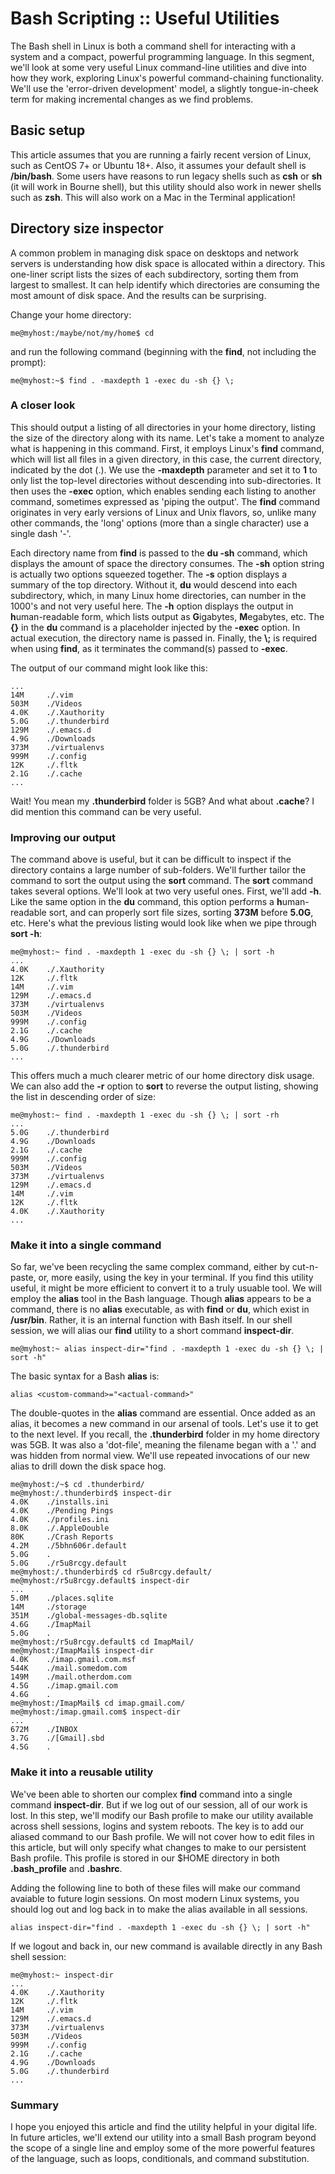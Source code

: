 # Bash Scripting :: Useful Utilities

The Bash shell in Linux is both a command shell for interacting with a system and a compact, powerful programming language. In this segment, we'll look at some very useful Linux command-line utilities and dive into how they work, exploring Linux's powerful command-chaining functionality. We'll use the 'error-driven development' model, a slightly tongue-in-cheek term for making incremental changes as we find problems.

## Basic setup
This article assumes that you are running a fairly recent version of Linux, such as CentOS 7+ or Ubuntu 18+. Also, it assumes your default shell is **/bin/bash**. Some users have reasons to run legacy shells such as **csh** or **sh** (it will work in Bourne shell), but this utility should also work in newer shells such as **zsh**. This will also work on a Mac in the Terminal application!

## Directory size inspector

A common problem in managing disk space on desktops and network servers is understanding how disk space is allocated within a directory. This one-liner script lists the sizes of each subdirectory, sorting them from largest to smallest. It can help identify which directories are consuming the most amount of disk space. And the results can be surprising.

Change your home directory:

```
me@myhost:/maybe/not/my/home$ cd
```

and run the following command (beginning with the **find**, not including the prompt):

```
me@myhost:~$ find . -maxdepth 1 -exec du -sh {} \;
```

### A closer look

This should output a listing of all directories in your home directory, listing the size of the directory along with its name. Let's take a moment to analyze what is happening in this command. First, it employs Linux's **find** command, which will list all files in a given directory, in this case, the current directory, indicated by the dot (.). We use the **-maxdepth** parameter and set it to **1** to only list the top-level directories without descending into sub-directories. It then uses the **-exec** option, which enables sending each listing to another command, sometimes expressed as 'piping the output'. The **find** command originates in very early versions of Linux and Unix flavors, so, unlike many other commands, the 'long' options (more than a single character) use a single dash '-'.

Each directory name from **find** is passed to the **du -sh** command, which displays the amount of space the directory consumes. The **-sh** option string is actually two options squeezed together. The **-s** option displays a summary of the top directory. Without it, **du** would descend into each subdirectory, which, in many Linux home directories, can number in the 1000's and not very useful here. The **-h** option displays the output in **h**uman-readable form, which lists output as **G**igabytes, **M**egabytes, etc. The **{}** in the **du** command is a placeholder injected by the **-exec** option. In actual execution, the directory name is passed in. Finally, the **\\;** is required when using **find**, as it terminates the command(s) passed to **-exec**.

The output of our command might look like this:

```
...
14M     ./.vim
503M    ./Videos
4.0K    ./.Xauthority
5.0G    ./.thunderbird
129M    ./.emacs.d
4.9G    ./Downloads
373M    ./virtualenvs
999M    ./.config
12K     ./.fltk
2.1G    ./.cache
...
```

Wait! You mean my **.thunderbird** folder is 5GB? And what about **.cache**? I did mention this command can be very useful.

### Improving our output

The command above is useful, but it can be difficult to inspect if the directory contains a large number of sub-folders. We'll further tailor the command to sort the output using the **sort** command. The **sort** command takes several options. We'll look at two very useful ones. First, we'll add **-h**. Like the same option in the **du** command, this option performs a **h**uman-readable sort, and can properly sort file sizes, sorting **373M** before **5.0G**, etc. Here's what the previous listing would look like when we pipe through **sort -h**:

```
me@myhost:~ find . -maxdepth 1 -exec du -sh {} \; | sort -h
...
4.0K    ./.Xauthority
12K     ./.fltk
14M     ./.vim
129M    ./.emacs.d
373M    ./virtualenvs
503M    ./Videos
999M    ./.config
2.1G    ./.cache
4.9G    ./Downloads
5.0G    ./.thunderbird
...
```

This offers much a much clearer metric of our home directory disk usage. We can also add the **-r** option to **sort** to reverse the output listing, showing the list in descending order of size:

```
me@myhost:~ find . -maxdepth 1 -exec du -sh {} \; | sort -rh
...
5.0G    ./.thunderbird
4.9G    ./Downloads
2.1G    ./.cache
999M    ./.config
503M    ./Videos
373M    ./virtualenvs
129M    ./.emacs.d
14M     ./.vim
12K     ./.fltk
4.0K    ./.Xauthority
...
```

### Make it into a single command

So far, we've been recycling the same complex command, either by cut-n-paste, or, more easily, using the  <UP-ARROW> key in your terminal. If you find this utility useful, it might be more efficient to convert it to a truly usuable tool. We will employ the **alias** tool in the Bash language. Though **alias** appears to be a command, there is no **alias** executable, as with **find** or **du**, which exist in **/usr/bin**. Rather, it is an internal function with Bash itself. In our shell session, we will alias our **find** utility to a short command **inspect-dir**.

```
me@myhost:~ alias inspect-dir="find . -maxdepth 1 -exec du -sh {} \; | sort -h"
```

The basic syntax for a Bash **alias** is:
```
alias <custom-command>="<actual-command>"
```

The double-quotes in the **alias** command are essential. Once added as an alias, it becomes a new command in our arsenal of tools. Let's use it to get to the next level. If you recall, the **.thunderbird** folder in my home directory was 5GB. It was also a 'dot-file', meaning the filename began with a '.' and was hidden from normal view. We'll use repeated invocations of our new alias to drill down the disk space hog.

```
me@myhost:/~$ cd .thunderbird/
me@myhost:/.thunderbird$ inspect-dir
4.0K    ./installs.ini
4.0K    ./Pending Pings
4.0K    ./profiles.ini
8.0K    ./.AppleDouble
80K     ./Crash Reports
4.2M    ./5bhn606r.default
5.0G    .
5.0G    ./r5u8rcgy.default
me@myhost:/.thunderbird$ cd r5u8rcgy.default/
me@myhost:/r5u8rcgy.default$ inspect-dir
...
5.0M    ./places.sqlite
14M     ./storage
351M    ./global-messages-db.sqlite
4.6G    ./ImapMail
5.0G    .
me@myhost:/r5u8rcgy.default$ cd ImapMail/
me@myhost:/ImapMail$ inspect-dir
4.0K    ./imap.gmail.com.msf
544K    ./mail.somedom.com
149M    ./mail.otherdom.com
4.5G    ./imap.gmail.com
4.6G    .
me@myhost:/ImapMail$ cd imap.gmail.com/
me@myhost:/imap.gmail.com$ inspect-dir
...
672M    ./INBOX
3.7G    ./[Gmail].sbd
4.5G    .
```

### Make it into a reusable utility

We've been able to shorten our complex **find** command into a single command **inspect-dir**. But if we log out of our session, all of our work is lost. In this step, we'll modify our Bash profile to make our utility available across shell sessions, logins and system reboots. The key is to add our aliased command to our Bash profile. We will not cover how to edit files in this article, but will only specify what changes to make to our persistent Bash profile. This profile is stored in our $HOME directory in both **.bash_profile** and **.bashrc**.

Adding the following line to both of these files will make our command avaiable to future login sessions. On most modern Linux systems, you should log out and log back in to make the alias available in all sessions.

```
alias inspect-dir="find . -maxdepth 1 -exec du -sh {} \; | sort -h"
```

If we logout and back in, our new command is available directly in any Bash shell session:

```
me@myhost:~ inspect-dir
...
4.0K    ./.Xauthority
12K     ./.fltk
14M     ./.vim
129M    ./.emacs.d
373M    ./virtualenvs
503M    ./Videos
999M    ./.config
2.1G    ./.cache
4.9G    ./Downloads
5.0G    ./.thunderbird
...
```

### Summary
I hope you enjoyed this article and find the utility helpful in your digital life. In future articles, we'll extend our utility into a small Bash program beyond the scope of a single line and employ some of the more powerful features of the language, such as loops, conditionals, and command substitution.